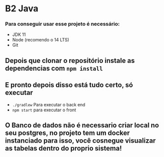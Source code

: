 # B2 Java

### Para conseguir usar esse projeto é necessário:
- JDK 11
- Node (recomendo o 14 LTS)
- Git

## Depois que clonar o repositório instale as dependencias com `npm install`
## E pronto depois disso está tudo certo, só executar
- ` ./gradlew ` Para executar o back end
- `npm start` para executar o front

## O Banco de dados não é necessario criar local no seu postgres, no projeto tem um docker instanciado para isso, você cosnegue visualizar as tabelas dentro do proprio sistema!
